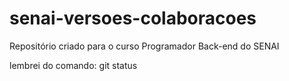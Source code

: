 # senai-versoes-colaboracoes
Repositório criado para o curso Programador Back-end do SENAI

lembrei do comando: git status